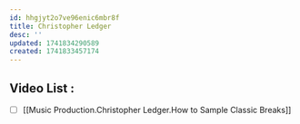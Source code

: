 ```yaml
---
id: hhgjyt2o7ve96enic6mbr8f
title: Christopher Ledger
desc: ''
updated: 1741834290589
created: 1741833457174
---
```


## Video List : 
+ [ ] [[Music Production.Christopher Ledger.How to Sample Classic Breaks]] 
